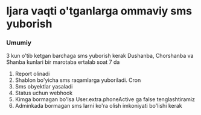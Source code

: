 # Ijara vaqti o'tganlarga ommaviy sms yuborish

### Umumiy
3 kun o'tib ketgan barchaga sms yuborish kerak Dushanba, Chorshanba va Shanba kunlari
bir marotaba ertalab soat 7 da

1. Report olinadi
2. Shablon bo'yicha sms raqamlarga yuboriladi. Cron
3. Sms obyektlar yasaladi
4. Status uchun webhook
5. Kimga bormagan bo'lsa User.extra.phoneActive ga false tenglashtiramiz
6. Adminkada bormagan sms larni ko'ra olish imkoniyati bo'lishi kerak